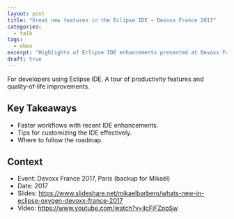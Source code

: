 ```yaml
---
layout: post
title: "Great new features in the Eclipse IDE — Devoxx France 2017"
categories:
  - talk
tags:
  - obeo
excerpt: "Highlights of Eclipse IDE enhancements presented at Devoxx France 2017—what’s useful for everyday productivity."
draft: true
---
```


For developers using Eclipse IDE. A tour of productivity features and quality‑of‑life improvements.

## Key Takeaways
- Faster workflows with recent IDE enhancements.
- Tips for customizing the IDE effectively.
- Where to follow the roadmap.

## Context
- Event: Devoxx France 2017, Paris (backup for Mikaël)
- Date: 2017
- Slides: https://www.slideshare.net/mikaelbarbero/whats-new-in-eclipse-oxygen-devoxx-france-2017
- Video: https://www.youtube.com/watch?v=jIcFiFZppSw

